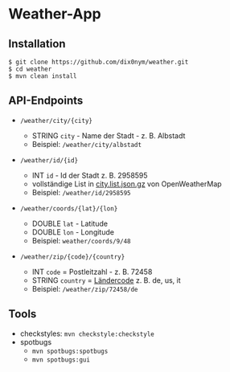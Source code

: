 # Weather-App

## Installation

```
$ git clone https://github.com/dix0nym/weather.git
$ cd weather
$ mvn clean install
```

## API-Endpoints

* `/weather/city/{city}`
  * STRING `city` - Name der Stadt - z. B. Albstadt
  * Beispiel: `/weather/city/albstadt`

* `/weather/id/{id}`
  * INT `id` - Id der Stadt z. B. 2958595
  * vollständige List in [city.list.json.gz](http://bulk.openweathermap.org/sample/) von OpenWeatherMap
  * Beispiel: `/weather/id/2958595`

* `/weather/coords/{lat}/{lon}`
  * DOUBLE `lat` - Latitude
  * DOUBLE `lon` - Longitude
  * Beispiel: `weather/coords/9/48`

* `/weather/zip/{code}/{country}`
  * INT `code` = Postleitzahl - z. B. 72458
  * STRING `country` = [Ländercode](https://en.wikipedia.org/wiki/ISO_3166-1_alpha-2) z. B. de, us, it
  * Beispiel: `/weather/zip/72458/de`

## Tools

* checkstyles: `mvn checkstyle:checkstyle`
* spotbugs
  * `mvn spotbugs:spotbugs`
  * `mvn spotbugs:gui`